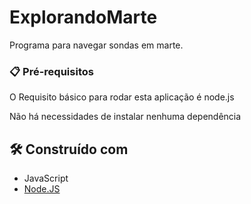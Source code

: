 # ExplorandoMarte
Programa para navegar sondas em marte.

### 📋 Pré-requisitos
O Requisito básico para rodar esta aplicação é node.js

Não há necessidades de instalar nenhuma dependência

## 🛠️ Construído com
-   JavaScript
-   [Node.JS](https://nodejs.org/)